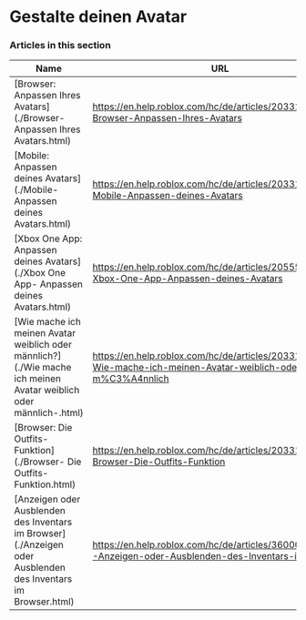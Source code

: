# Gestalte deinen Avatar  
### Articles in this section
Name|URL
-|-
[Browser: Anpassen Ihres Avatars](./Browser- Anpassen Ihres Avatars.html) |https://en.help.roblox.com/hc/de/articles/203313600-Browser-Anpassen-Ihres-Avatars
[Mobile: Anpassen deines Avatars](./Mobile- Anpassen deines Avatars.html) |https://en.help.roblox.com/hc/de/articles/203313510-Mobile-Anpassen-deines-Avatars
[Xbox One App: Anpassen deines Avatars](./Xbox One App- Anpassen deines Avatars.html) |https://en.help.roblox.com/hc/de/articles/205557353-Xbox-One-App-Anpassen-deines-Avatars
[Wie mache ich meinen Avatar weiblich oder männlich?](./Wie mache ich meinen Avatar weiblich oder männlich-.html) |https://en.help.roblox.com/hc/de/articles/203313700-Wie-mache-ich-meinen-Avatar-weiblich-oder-m%C3%A4nnlich
[Browser: Die Outfits-Funktion](./Browser- Die Outfits-Funktion.html) |https://en.help.roblox.com/hc/de/articles/203313710-Browser-Die-Outfits-Funktion
[Anzeigen oder Ausblenden des Inventars im Browser](./Anzeigen oder Ausblenden des Inventars im Browser.html) |https://en.help.roblox.com/hc/de/articles/360000463726-Anzeigen-oder-Ausblenden-des-Inventars-im-Browser